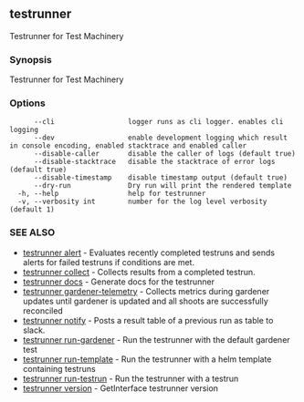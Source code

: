 ## testrunner

Testrunner for Test Machinery

### Synopsis

Testrunner for Test Machinery

### Options

```
      --cli                  logger runs as cli logger. enables cli logging
      --dev                  enable development logging which result in console encoding, enabled stacktrace and enabled caller
      --disable-caller       disable the caller of logs (default true)
      --disable-stacktrace   disable the stacktrace of error logs (default true)
      --disable-timestamp    disable timestamp output (default true)
      --dry-run              Dry run will print the rendered template
  -h, --help                 help for testrunner
  -v, --verbosity int        number for the log level verbosity (default 1)
```

### SEE ALSO

* [testrunner alert](testrunner_alert.md)	 - Evaluates recently completed testruns and sends alerts for failed  testruns if conditions are met.
* [testrunner collect](testrunner_collect.md)	 - Collects results from a completed testrun.
* [testrunner docs](testrunner_docs.md)	 - Generate docs for the testrunner
* [testrunner gardener-telemetry](testrunner_gardener-telemetry.md)	 - Collects metrics during gardener updates until gardener is updated and all shoots are successfully reconciled
* [testrunner notify](testrunner_notify.md)	 - Posts a result table of a previous run as table to slack.
* [testrunner run-gardener](testrunner_run-gardener.md)	 - Run the testrunner with the default gardener test
* [testrunner run-template](testrunner_run-template.md)	 - Run the testrunner with a helm template containing testruns
* [testrunner run-testrun](testrunner_run-testrun.md)	 - Run the testrunner with a testrun
* [testrunner version](testrunner_version.md)	 - GetInterface testrunner version

